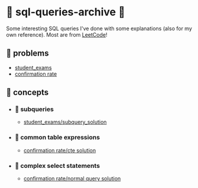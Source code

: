 # 🐬 sql-queries-archive 🔖
Some interesting SQL queries I've done with some explanations (also for my own reference). Most are from [LeetCode](https://leetcode.com/studyplan/top-sql-50/)!

## 📖 problems 
- [student_exams](https://github.com/cslcalderon/sql-queries-archive/blob/main/problems/student_exams_problem_student_exams.md)
- [confirmation rate](https://github.com/cslcalderon/sql-queries-archive/blob/main/problems/confirmation_rate_problem_confirmation_rate.md)


## 📌 concepts 
- ### 🚊 subqueries
  - [student_exams/subquery_solution](https://github.com/cslcalderon/sql-queries-archive/blob/main/explanations/student_exams_subquery_explanation.md)

- ### 🏓 common table expressions
    - [confirmation rate/cte solution](https://github.com/cslcalderon/sql-queries-archive/blob/main/explanations/confirmation_rate_cte_exp_explanation.md)
 
- ### 🧮 complex select statements
    - [confirmation rate/normal query solution](https://github.com/cslcalderon/sql-queries-archive/blob/main/explanations/student_exams_subquery_explanation.md)
